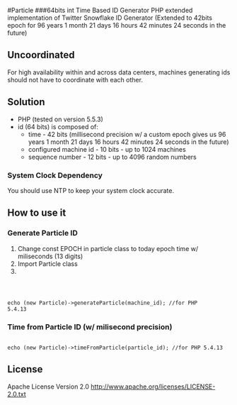 #Particle 
###64bits int Time Based ID Generator
PHP extended implementation of Twitter Snowflake ID Generator (Extended to 42bits epoch for 96 years 1 month 21 days 16 hours 42 minutes 24 seconds in the future)


## Uncoordinated
For high availability within and across data centers, machines generating ids should not have to coordinate with each other.

##  Solution
* PHP (tested on version 5.5.3)
* id (64 bits) is composed of:
  * time - 42 bits (millisecond precision w/ a custom epoch gives us 96 years 1 month 21 days 16 hours 42 minutes 24 seconds in the future)
  * configured machine id - 10 bits - up to 1024 machines
  * sequence number - 12 bits - up to 4096 random numbers

### System Clock Dependency
You should use NTP to keep your system clock accurate.

## How to use it
### Generate Particle ID
1. Change const EPOCH in particle class to today epoch time w/ miliseconds (13 digits)
2. Import Particle class
3. <code>
echo (new Particle)->generateParticle(machine_id); //for PHP 5.4.13
</code>

### Time from Particle ID (w/ milisecond precision)
<code>
echo (new Particle)->timeFromParticle(particle_id); //for PHP 5.4.13
</code>


## License
Apache License Version 2.0
http://www.apache.org/licenses/LICENSE-2.0.txt
